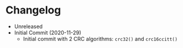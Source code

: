 # Changelog

* Unreleased
* Initial Commit (2020-11-29)
    * Initial commit with 2 CRC algorithms: `crc32()` and `crc16ccitt()`
